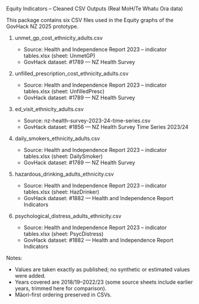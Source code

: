 Equity Indicators – Cleaned CSV Outputs (Real MoH/Te Whatu Ora data)

This package contains six CSV files used in the Equity graphs of the GovHack NZ 2025 prototype.

1. unmet_gp_cost_ethnicity_adults.csv
   - Source: Health and Independence Report 2023 – indicator tables.xlsx (sheet: UnmetGP)
   - GovHack dataset: #1789 — NZ Health Survey

2. unfilled_prescription_cost_ethnicity_adults.csv
   - Source: Health and Independence Report 2023 – indicator tables.xlsx (sheet: UnfilledPresc)
   - GovHack dataset: #1789 — NZ Health Survey

3. ed_visit_ethnicity_adults.csv
   - Source: nz-health-survey-2023-24-time-series.csv
   - GovHack dataset: #1856 — NZ Health Survey Time Series 2023/24

4. daily_smokers_ethnicity_adults.csv
   - Source: Health and Independence Report 2023 – indicator tables.xlsx (sheet: DailySmoker)
   - GovHack dataset: #1789 — NZ Health Survey

5. hazardous_drinking_adults_ethnicity.csv
   - Source: Health and Independence Report 2023 – indicator tables.xlsx (sheet: HazDrinker)
   - GovHack dataset: #1882 — Health and Independence Report Indicators

6. psychological_distress_adults_ethnicity.csv
   - Source: Health and Independence Report 2023 – indicator tables.xlsx (sheet: PsycDistress)
   - GovHack dataset: #1882 — Health and Independence Report Indicators

Notes:
- Values are taken exactly as published; no synthetic or estimated values were added.
- Years covered are 2018/19–2022/23 (some source sheets include earlier years, trimmed here for comparison).
- Māori-first ordering preserved in CSVs.
